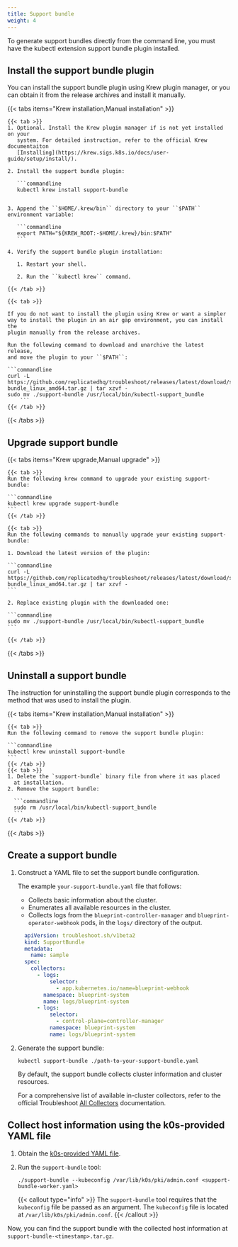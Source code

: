 ```yaml
---
title: Support bundle
weight: 4
---
```


To generate support bundles directly from the command line, you must have the
kubectl extension support bundle plugin installed.

## Install the support bundle plugin

You can install the support bundle plugin using Krew plugin manager, or you can
obtain it from the release archives and install it manually.

{{< tabs items="Krew installation,Manual installation" >}}

    {{< tab >}}
    1. Optional. Install the Krew plugin manager if is not yet installed on your
       system. For detailed instruction, refer to the official Krew documentaiton
       [Installing](https://krew.sigs.k8s.io/docs/user-guide/setup/install/).
    
    2. Install the support bundle plugin:
        
       ```commandline
       kubectl krew install support-bundle


    3. Append the ``$HOME/.krew/bin`` directory to your ``$PATH`` environment variable:

       ```commandline
       export PATH="${KREW_ROOT:-$HOME/.krew}/bin:$PATH"
       ```

    4. Verify the support bundle plugin installation:

       1. Restart your shell.

       2. Run the ``kubectl krew`` command.
    
    {{< /tab >}}
    
    {{< tab >}}
    
    If you do not want to install the plugin using Krew or want a simpler
    way to install the plugin in an air gap environment, you can install the
    plugin manually from the release archives.
    
    Run the following command to download and unarchive the latest release,
    and move the plugin to your ``$PATH``:
    
    ```commandline
    curl -L https://github.com/replicatedhq/troubleshoot/releases/latest/download/support-bundle_linux_amd64.tar.gz | tar xzvf -
    sudo mv ./support-bundle /usr/local/bin/kubectl-support_bundle
        ```
    {{< /tab >}}

{{< /tabs >}}

## Upgrade support bundle

{{< tabs items="Krew upgrade,Manual upgrade" >}}

    {{< tab >}}
    Run the following krew command to upgrade your existing support-bundle:
   
    ```commandline
    kubectl krew upgrade support-bundle
    ```
    {{< /tab >}}

    {{< tab >}}
    Run the following commands to manually upgrade your existing support-bundle:
    
    1. Download the latest version of the plugin:

    ```commandline
    curl -L https://github.com/replicatedhq/troubleshoot/releases/latest/download/support-bundle_linux_amd64.tar.gz | tar xzvf -
    ```

    2. Replace existing plugin with the downloaded one:

    ```commandline
    sudo mv ./support-bundle /usr/local/bin/kubectl-support_bundle
    ```

    {{< /tab >}}

{{< /tabs >}}

## Uninstall a support bundle

The instruction for uninstalling the support bundle plugin corresponds to the
method that was used to install the plugin. 

{{< tabs items="Krew installation,Manual installation" >}}

    {{< tab >}}
    Run the following command to remove the support bundle plugin:
    
    ```commandline
    kubectl krew uninstall support-bundle
    ```
    {{< /tab >}}
    {{< tab >}}
    1. Delete the `support-bundle` binary file from where it was placed
      at installation. 
    2. Remove the support bundle:
    
      ```commandline
      sudo rm /usr/local/bin/kubectl-support_bundle
      ```
    {{< /tab >}}
  
{{< /tabs >}}

## Create a support bundle

1. Construct a YAML file to set the support bundle configuration.

    The example ``your-support-bundle.yaml`` file that follows:
    
    - Collects basic information about the cluster.
    - Enumerates all available resources in the cluster.
    - Collects logs from the ``blueprint-controller-manager`` and
      ``blueprint-operator-webhook`` pods, in the ``logs/`` directory of the output.
    
    ```yaml
      apiVersion: troubleshoot.sh/v1beta2
      kind: SupportBundle
      metadata:
        name: sample
      spec:
        collectors:
          - logs:
              selector:
                - app.kubernetes.io/name=blueprint-webhook
            namespace: blueprint-system
            name: logs/blueprint-system
          - logs:
              selector:
                - control-plane=controller-manager
              namespace: blueprint-system
              name: logs/blueprint-system
    ```

2. Generate the support bundle:

    ```commandline
    kubectl support-bundle ./path-to-your-support-bundle.yaml
    ```

   By default, the support bundle collects cluster information and cluster resources.
    
   For a comprehensive list of available in-cluster collectors, refer to the official
   Troubleshoot [All Collectors](https://troubleshoot.sh/docs/collect/all/)
   documentation.

## Collect host information using the k0s-provided YAML file

1. Obtain the [k0s-provided YAML
   file](https://docs.k0sproject.io/stable/support-bundle-worker.yaml).

2. Run the `support-bundle` tool:

    ```shell
    ./support-bundle --kubeconfig /var/lib/k0s/pki/admin.conf <support-bundle-worker.yaml>
    ```

   {{< callout type="info" >}}
     The `support-bundle` tool requires that the `kubeconfig` file be passed as
     an argument. The `kubeconfig` file is located at
     `/var/lib/k0s/pki/admin.conf`.
   {{< /callout >}}

Now, you can find the support bundle with the collected host information at `support-bundle-<timestamp>.tar.gz`.
